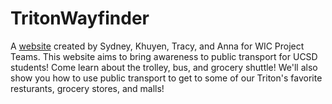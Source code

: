 # TritonWayfinder 
A [website](https://sydney-su.github.io/TritonWayfinder/) created by Sydney, Khuyen, Tracy, and Anna for WIC Project Teams.
This website aims to bring awareness to public transport for UCSD students!
Come learn about the trolley, bus, and grocery shuttle! 
We'll also show you how to use public transport to get to some of our Triton's favorite resturants, grocery stores, and malls!